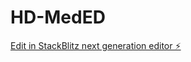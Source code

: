 # HD-MedED

[Edit in StackBlitz next generation editor ⚡️](https://stackblitz.com/~/github.com/Mifavourite/HD-MedED)